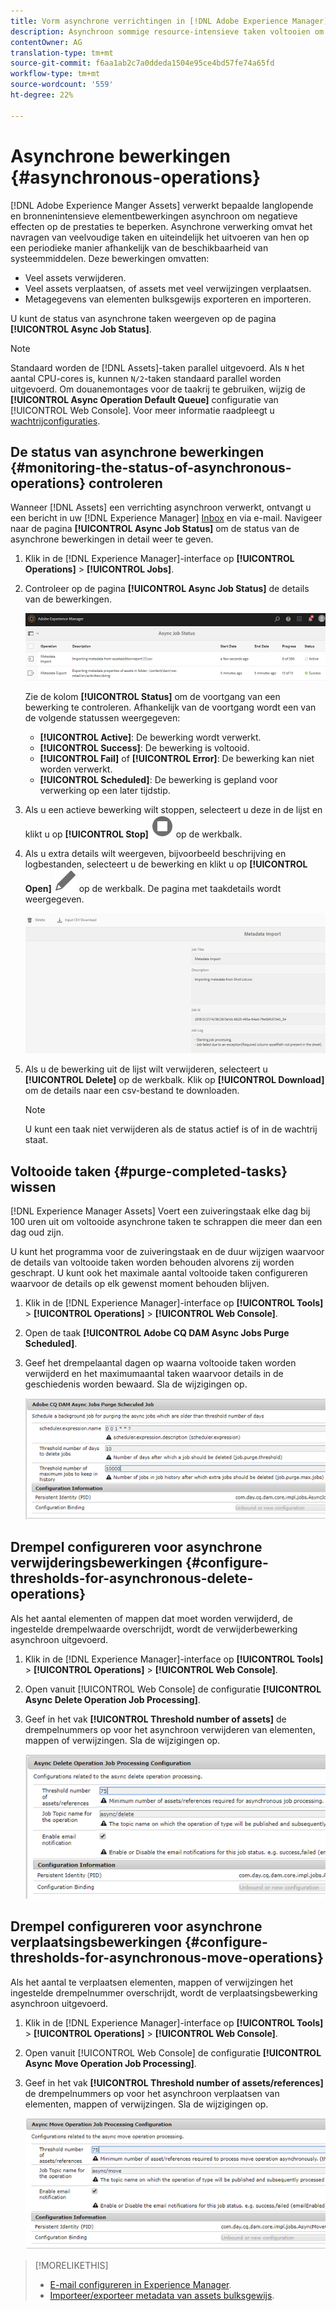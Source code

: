 ```yaml
---
title: Vorm asynchrone verrichtingen in [!DNL Adobe Experience Manager].
description: Asynchroon sommige resource-intensieve taken voltooien om prestaties in  [!DNL Experience Manager Assets] te optimaliseren.
contentOwner: AG
translation-type: tm+mt
source-git-commit: f6aa1ab2c7a0ddeda1504e95ce4bd57fe74a65fd
workflow-type: tm+mt
source-wordcount: '559'
ht-degree: 22%

---
```



# Asynchrone bewerkingen {#asynchronous-operations}

[!DNL Adobe Experience Manger Assets] verwerkt bepaalde langlopende en bronnenintensieve elementbewerkingen asynchroon om negatieve effecten op de prestaties te beperken. Asynchrone verwerking omvat het navragen van veelvoudige taken en uiteindelijk het uitvoeren van hen op een periodieke manier afhankelijk van de beschikbaarheid van systeemmiddelen. Deze bewerkingen omvatten:

* Veel assets verwijderen.
* Veel assets verplaatsen, of assets met veel verwijzingen verplaatsen.
* Metagegevens van elementen bulksgewijs exporteren en importeren.

U kunt de status van asynchrone taken weergeven op de pagina **[!UICONTROL Async Job Status]**.

>[!NOTE]
>
>Standaard worden de [!DNL Assets]-taken parallel uitgevoerd. Als `N` het aantal CPU-cores is, kunnen `N/2`-taken standaard parallel worden uitgevoerd. Om douanemontages voor de taakrij te gebruiken, wijzig de **[!UICONTROL Async Operation Default Queue]** configuratie van [!UICONTROL Web Console]. Voor meer informatie raadpleegt u [wachtrijconfiguraties](https://sling.apache.org/documentation/bundles/apache-sling-eventing-and-job-handling.html#queue-configurations).

## De status van asynchrone bewerkingen {#monitoring-the-status-of-asynchronous-operations} controleren

Wanneer [!DNL Assets] een verrichting asynchroon verwerkt, ontvangt u een bericht in uw [!DNL Experience Manager] [Inbox](/help/sites-authoring/inbox.md) en via e-mail. Navigeer naar de pagina **[!UICONTROL Async Job Status]** om de status van de asynchrone bewerkingen in detail weer te geven.

1. Klik in de [!DNL Experience Manager]-interface op **[!UICONTROL Operations]** > **[!UICONTROL Jobs]**.

1. Controleer op de pagina **[!UICONTROL Async Job Status]** de details van de bewerkingen.

   ![Status en details van asynchrone bewerkingen](assets/job_status.png)

   Zie de kolom **[!UICONTROL Status]** om de voortgang van een bewerking te controleren. Afhankelijk van de voortgang wordt een van de volgende statussen weergegeven:

   * **[!UICONTROL Active]**: De bewerking wordt verwerkt.
   * **[!UICONTROL Success]**: De bewerking is voltooid.
   * **[!UICONTROL Fail]** of **[!UICONTROL Error]**: De bewerking kan niet worden verwerkt.
   * **[!UICONTROL Scheduled]**: De bewerking is gepland voor verwerking op een later tijdstip.

1. Als u een actieve bewerking wilt stoppen, selecteert u deze in de lijst en klikt u op **[!UICONTROL Stop]** ![stoppictogram](assets/do-not-localize/stop_icon.svg) op de werkbalk.

1. Als u extra details wilt weergeven, bijvoorbeeld beschrijving en logbestanden, selecteert u de bewerking en klikt u op **[!UICONTROL Open]** ![open_icon](assets/do-not-localize/edit_icon.svg) op de werkbalk. De pagina met taakdetails wordt weergegeven.

   ![Details van een importtaak voor metagegevens](assets/job_details.png)

1. Als u de bewerking uit de lijst wilt verwijderen, selecteert u **[!UICONTROL Delete]** op de werkbalk. Klik op **[!UICONTROL Download]** om de details naar een csv-bestand te downloaden.

   >[!NOTE]
   >
   >U kunt een taak niet verwijderen als de status actief is of in de wachtrij staat.

## Voltooide taken {#purge-completed-tasks} wissen

[!DNL Experience Manager Assets] Voert een zuiveringstaak elke dag bij 100 uren uit om voltooide asynchrone taken te schrappen die meer dan een dag oud zijn.

<!-- TBD: Find out from the engineering team and mention the time zone of this 1:00 am task.
-->

U kunt het programma voor de zuiveringstaak en de duur wijzigen waarvoor de details van voltooide taken worden behouden alvorens zij worden geschrapt. U kunt ook het maximale aantal voltooide taken configureren waarvoor de details op elk gewenst moment behouden blijven.

1. Klik in de [!DNL Experience Manager]-interface op **[!UICONTROL Tools]** > **[!UICONTROL Operations]** > **[!UICONTROL Web Console]**.
1. Open de taak **[!UICONTROL Adobe CQ DAM Async Jobs Purge Scheduled]**.
1. Geef het drempelaantal dagen op waarna voltooide taken worden verwijderd en het maximumaantal taken waarvoor details in de geschiedenis worden bewaard. Sla de wijzigingen op.

   ![Configuratie om het zuiveren van asynchrone taken te plannen](assets/purge_job.png)

## Drempel configureren voor asynchrone verwijderingsbewerkingen {#configure-thresholds-for-asynchronous-delete-operations}

Als het aantal elementen of mappen dat moet worden verwijderd, de ingestelde drempelwaarde overschrijdt, wordt de verwijderbewerking asynchroon uitgevoerd.

1. Klik in de [!DNL Experience Manager]-interface op **[!UICONTROL Tools]** > **[!UICONTROL Operations]** > **[!UICONTROL Web Console]**.
1. Open vanuit [!UICONTROL Web Console] de configuratie **[!UICONTROL Async Delete Operation Job Processing]**.
1. Geef in het vak **[!UICONTROL Threshold number of assets]** de drempelnummers op voor het asynchroon verwijderen van elementen, mappen of verwijzingen. Sla de wijzigingen op.

   ![De drempellimiet instellen voor de taak om elementen te verwijderen](assets/delete_threshold.png)

## Drempel configureren voor asynchrone verplaatsingsbewerkingen {#configure-thresholds-for-asynchronous-move-operations}

Als het aantal te verplaatsen elementen, mappen of verwijzingen het ingestelde drempelnummer overschrijdt, wordt de verplaatsingsbewerking asynchroon uitgevoerd.

1. Klik in de [!DNL Experience Manager]-interface op **[!UICONTROL Tools]** > **[!UICONTROL Operations]** > **[!UICONTROL Web Console]**.
1. Open vanuit [!UICONTROL Web Console] de configuratie **[!UICONTROL Async Move Operation Job Processing]**.
1. Geef in het vak **[!UICONTROL Threshold number of assets/references]** de drempelnummers op voor het asynchroon verplaatsen van elementen, mappen of verwijzingen. Sla de wijzigingen op.

   ![De drempellimiet instellen voor de taak om elementen te verplaatsen](assets/move_threshold.png)

>[!MORELIKETHIS]
>
>* [E-mail configureren in Experience Manager](/help/sites-administering/notification.md).
>* [Importeer/exporteer metadata van assets bulksgewijs](/help/assets/metadata-import-export.md).

